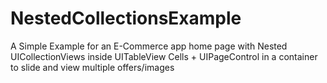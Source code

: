 # NestedCollectionsExample
A Simple Example for an E-Commerce app home page with Nested UICollectionViews inside UITableView Cells + UIPageControl in a container to slide and view multiple offers/images
